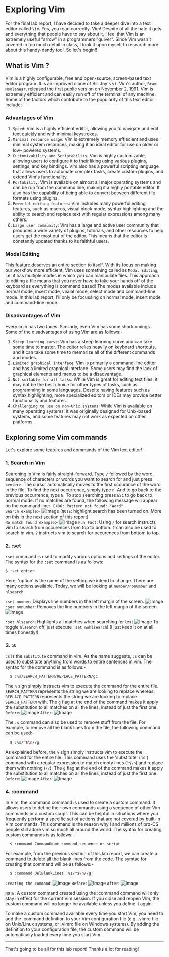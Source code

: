 # Exploring Vim
For the final lab report, I have decided to take a deeper dive into a text editor called `Vim`. Yes, you read correctly. Vim! Despite of all the hate it gets and everything that people have to say about it, I feel that Vim is an extremely useful "arrow" in a programmers "quiver". Since Vim wasn't covered in too much detail in class, I took it upon myself to research more about this handy-dandy tool. So let's begin!!
## What is Vim ?
Vim is a highly configurable, free and open-source, screen-based text editor program. It is an improved clone of Bill Joy's `vi`. Vim's author, `Bram Moolenaar`, released the first public version on November 2, 1991. Vim is extremely efficient and can easily run off of the terminal of any machine.
Some of the factors which contribute to the popularity of this text editor include:-
### Advantages of Vim
1. `Speed`: Vim is a highly efficient editor, allowing you to navigate and edit text quickly and with minimal keystrokes.
2. `Minimal resource usage`: Vim is extremely memory effiecient and uses minimal system resources, making it an ideal editor for use on older or low-              powered systems.
3. `Customizability and Scriptability`: Vim is highly customizable, allowing users to configure it to their liking using various plugins, settings, and                      key bindings. Vim also has a powerful scripting language that allows users to automate complex tasks, create custom plugins, and extend Vim's functionality.
4. `Portability`: Vim is available on almost all major operating systems and can be run from the command line, making it a highly portable editor. It also has the capability of being able to convert between different file formats using plugins. 
5. `Powerful editing features`: Vim includes many powerful editing features, such as macros, visual block mode, syntax highlighting and the ability to search and replace text with regular expressions among many others.
6. `Large user community`: Vim has a large and active user community that produces a wide variety of plugins, tutorials, and other resources to help users get the most out of the editor. This means that the editor is constantly updated thanks to its faithful users.
### Modal Editing
This feature deserves an entire section to itself. With its focus on making our workflow more efficient, Vim uses something called as `Modal Editing`, i.e. it has multiple modes in which you can manipulate files. This approach to editing a file means that you never have to take your hands off of the keyboard as everything is command based! The modes available include normal mode, insert mode, visual mode, select mode and command-line mode. In this lab report, I'll only be focussing on normal mode, insert mode and command-line mode.
### Disadvantages of Vim
Every coin has two faces. Similarly, even Vim has some shortcomings. Some of the disadvantages of using Vim are as follows:-
1. `Steep learning curve`: Vim has a steep learning curve and can take some time to master. The editor relies heavily on keyboard shortcuts, and it can take some time to memorize all of the different commands and modes.
2. `Limited graphical interface`: Vim is primarily a command-line editor and has a limited graphical interface. Some users may find the lack of graphical elements and menus to be a disadvantage.
3. `Not suitable for all tasks`: While Vim is great for editing text files, it may not be the best choice for other types of tasks, such as programming in some languages. Despite having features such as syntax highlighting, more specialized editors or IDEs may provide better functionality and features.
4. `Challenging to use on non-Unix systems`: While Vim is available on many operating systems, it was originally designed for Unix-based systems, and some features may not work as expected on other platforms.
## Exploring some Vim commands
Let's explore some features and commands of the Vim text editor!
### 1. Search in Vim
Searching in Vim is fairly straight-forward. Type `/` followed by the word, sequence of characters or words you want to search for and just press `<enter>`. The cursor automatically moves to the first occurance of the word in the file. To find the next occurrence, simply type `n`. And to go back to the previous occurrence, type `N`. To stop searching press `ESC` to go back to normal mode. If no matches are found, the following message will appear on the command line:-
`E486: Pattern not found: "Word"`\
`Search example`:-
![Image](L1.jpg)
(`NOTE`: highlight search has been turned on. More on this in the next section of this report)\
`No match found example`:-
![Image](L2.jpg)
`Fun Fact`: Using `/` for search instructs vim to search from occurences from top to bottom. `?` can also be used to search in vim. `?` instructs vim to search for occurences from bottom to top.
### 2. :set
`:set` command is used to modify various options and settings of the editor. The syntax for the `:set` command is as follows:
```bash
$ :set option
```
Here, 'option' is the name of the setting we intend to change.
There are many options available. Today, we will be looking at `number/nonumber` and `hlsearch`.

`:set number`: Displays line numbers in the left margin of the screen.
![Image](L3.jpg)
`:set nonumber`: Removes the line numbers in the left margin of the screen.
![Image](L4.jpg)

`:set hlsearch`: Highlights all matches when searching for text
![Image](L5.jpg)
To toggle `hlsearch` off, just execute `:set nohlsearch`! (I just keep it on at all times honestly!)
### 3. :s
`:s` is the `substitute` command in vim. As the name suggests, `:s` can be used to substitute anything from words to entire sentences in vim. The syntax for the command is as follows:-
```bash
  $ :%s/SEARCH_PATTERN/REPLACE_PATTERN/gc
```
The `%` sign simply instructs vim to execute the command for the entire file. `SEARCH_PATTERN` represents the string we are looking to replace whereas, `REPLACE_PATTERN` represents the string we are looking to replace `SEARCH_PATTERN` with. The `g` flag at the end of the command makes it apply the substitution to all matches on all the lines, instead of just the first one.
`Before`:
![Image](L6.jpg)
`After`:
![Image](L7.jpg)

The `:s` command can also be used to remove stuff from the file. For example, to remove all the blank lines from the file, the following command can be used:-
```bash
  $ :%s/^$\n//g
```
As explained before, the `%` sign simply instructs vim to execute the command for the entire file. This command uses the 'substitute' (':s') command with a regular expression to match empty lines (`^$\n`) and replace them with nothing (`//`). The `g` flag at the end of the command makes it apply the substitution to all matches on all the lines, instead of just the first one.
`Before`:
![Image](L8.jpg)
`After`:
![Image](L9.jpg)
### 4. :command
In Vim, the :command command is used to create a custom command. It allows users to define their own commands using a sequence of other Vim commands or a custom script. This can be helpful in situations where you frequently perform a specific set of actions that are not covered by built-in Vim commands. This command is the reason why I and millions of pro-CS people still adore vim so much all around the world. The syntax for creating custom commands is as follows:-
```bash
  $ :command CommandName command,sequence or script
```
For example, from the previous section of this lab report, we can create a command to delete all the blank lines from the code. The symtac for creating that command will be as follows:-
```bash
  $ :command DelBlankLines :%s/^$\n//g 
```
`Creating the command`:
![Image](L10.jpg)
`Before`:
![Image](L11.jpg)
`After`:
![Image](L12.jpg)

`NOTE`: A custom command created using the :command command will only stay in effect for the current Vim session. If you close and reopen Vim, the custom command will no longer be available unless you define it again.

To make a custom command available every time you start Vim, you need to add the :command definition to your Vim configuration file (e.g. .vimrc file on Unix/Linux systems, or _vimrc file on Windows systems). By adding the definition to your configuration file, the custom command will be automatically loaded every time you start Vim.

---
That's going to be all for this lab report! Thanks a lot for reading!
